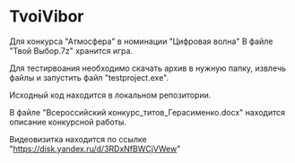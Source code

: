 # TvoiVibor
Для конкурса "Атмосфера" в номинации "Цифровая волна"
В файле "Твой Выбор.7z" хранится игра. 

Для тестирвоания необходимо скачать архив в нужную папку, извлечь файлы и запустить файл "testproject.exe".

Исходный код находится в локальном репозитории.

В файле "Всероссийский конкурс_титов_Герасименко.docx" находится описание конкурсной работы.

Видеовизитка находится по ссылке "https://disk.yandex.ru/d/3RDxNfBWCjVWew"
